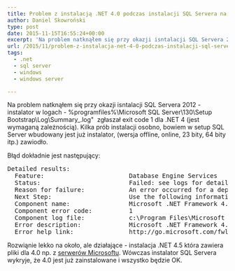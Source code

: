 ```yaml
---
title: Problem z instalacją .NET 4.0 podczas instalacji SQL Servera na Windows Server 2008 R2
author: Daniel Skowroński
type: post
date: 2015-11-15T16:55:24+00:00
excerpt: 'Na problem natknąłem się przy okazji isntalacji SQL Servera 2012 - instalator w logach - <span class="lang:default EnlighterJSRAW crayon-inline ">%programfiles%\Microsoft SQL Server\130\Setup Bootstrap\Log\Summary_&lt;host&gt;_&lt;data&gt;_&lt;godzina&gt;.log"</span>  zgłaszał exit code 1 dla .NET 4 (jest wymaganą zależnością). Kilka prób instalacji osobno, bowiem w setup SQL Server wbudowany jest już instalator, (wersja offline, online, 23 bity, 64 bity itp.) zawiodło...'
url: /2015/11/problem-z-instalacja-net-4-0-podczas-instalacji-sql-servera-na-windows-server-2008-r2/
tags:
  - .net
  - sql server
  - windows
  - windows server

---
```

Na problem natknąłem się przy okazji isntalacji SQL Servera 2012 - instalator w logach - <span class="lang:default EnlighterJSRAW crayon-inline ">%programfiles%\Microsoft SQL Server\130\Setup Bootstrap\Log\Summary_<host>_<data>_<godzina>.log"</span>  zgłaszał exit code 1 dla .NET 4 (jest wymaganą zależnością). Kilka prób instalacji osobno, bowiem w setup SQL Server wbudowany jest już instalator, (wersja offline, online, 23 bity, 64 bity itp.) zawiodło.

Błąd dokładnie jest następujący:

<pre class="lang:default EnlighterJSRAW ">Detailed results:
  Feature:                       Database Engine Services
  Status:                        Failed: see logs for details
  Reason for failure:            An error occurred for a dependency of the feature causing the setup process for the feature to fail.
  Next Step:                     Use the following information to resolve the error, and then try the setup process again.
  Component name:                Microsoft .NET Framework 4.0
  Component error code:          1
  Component log file:            c:\Program Files\Microsoft SQL Server\110\Setup Bootstrap\Log\20151115_171900\DotNetCore_Cpu64_1.log
  Error description:             Microsoft .NET Framework 4.0 installation has failed with exit code 1.
  Error help link:               http://go.microsoft.com/fwlink?LinkId=20476&ProdName=Microsoft+SQL+Server&EvtSrc=setup.rll&EvtID=50000&ProdVer=11.0.2100.60&EvtType=DotNetCore%40Install%400x1</pre>

Rozwiąnie lekko na około, ale działające - instalacja .NET 4.5 która zawiera pliki dla 4.0 np. z [serwerów Microsoftu][1]. Wówczas instalator SQL Servera wykryje, że 4.0 jest już zainstalowane i wszystko będzie OK.

 [1]: http://www.microsoft.com/pl-pl/download/details.aspx?id=30653
